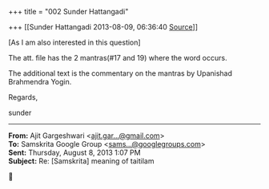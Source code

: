 +++
title = "002 Sunder Hattangadi"

+++
[[Sunder Hattangadi	2013-08-09, 06:36:40 [Source](https://groups.google.com/g/samskrita/c/Evyv1HmhJZA)]]



\[As I am also interested in this question\]  

  

The att. file has the 2 mantras(#17 and 19) where the word occurs.

  

The additional text is the commentary on the mantras by Upanishad Brahmendra Yogin.

  

Regards,

  

sunder  

  

------------------------------------------------------------------------

**From:** Ajit Gargeshwari \<[ajit.gar...@gmail.com]()\>  
**To:** Samskrita Google Group \<[sams...@googlegroups.com]()\>  
**Sent:** Thursday, August 8, 2013 1:07 PM  
**Subject:** Re: \[Samskrita\] meaning of taitilam  



